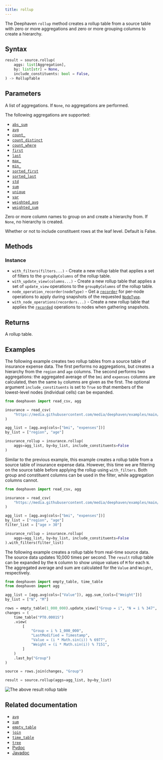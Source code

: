 ```yaml
---
title: rollup
---
```


The Deephaven `rollup` method creates a rollup table from a source table with zero or more aggregations and zero or more grouping columns to create a hierarchy.

## Syntax

```python syntax
result = source.rollup(
    aggs: list[Aggregation],
    by: list[str] = None,
    include_constituents: bool = False,
) -> RollupTable
```

## Parameters

<ParamTable>
<Param name="aggs" type="list[Aggregation]">

A list of aggregations. If `None`, no aggregations are performed.

The following aggregations are supported:

- [`abs_sum`](../group-and-aggregate/AggAbsSum.md)
- [`avg`](../group-and-aggregate/AggAvg.md)
- [`count_`](../group-and-aggregate/AggCount.md)
- [`count_distinct`](../group-and-aggregate/AggCountDistinct.md)
- [`count_where`](../group-and-aggregate/AggCountWhere.md)
- [`first`](../group-and-aggregate/AggFirst.md)
- [`last`](../group-and-aggregate/AggLast.md)
- [`max_`](../group-and-aggregate/AggMax.md)
- [`min_`](../group-and-aggregate/AggMin.md)
- [`sorted_first`](../group-and-aggregate/AggSortedFirst.md)
- [`sorted_last`](../group-and-aggregate/AggSortedLast.md)
- [`std`](../group-and-aggregate/AggStd.md)
- [`sum`](../group-and-aggregate/AggSum.md)
- [`unique`](../group-and-aggregate/AggUnique.md)
- [`var`](../group-and-aggregate/AggVar.md)
- [`weighted_avg`](../group-and-aggregate/AggWAvg.md)
- [`weighted_sum`](../group-and-aggregate/AggWSum.md)

</Param>
<Param name="by" type="list[str]">

Zero or more column names to group on and create a hierarchy from. If `None`, no hierarchy is created.

</Param>
<Param name="include_constituents" optional type="bool">

Whether or not to include constituent rows at the leaf level. Default is False.

</Param>
</ParamTable>

## Methods

### Instance

- `with_filters(filters...)` - Create a new rollup table that applies a set of filters to the `groupByColumns` of the rollup table.
- `with_update_view(columns...)` - Create a new rollup table that applies a set of `update_view` operations to the `groupByColumns` of the rollup table.
- `node_operation_recorder(nodeType)` - Get a [`recorder`](https://docs.deephaven.io/core/pydoc/code/deephaven.table.html#deephaven.table.RollupNodeOperationsRecorder) for per-node operations to apply during snapshots of the requested [`NodeType`](/core/javadoc/io/deephaven/engine/table/hierarchical/RollupTable.NodeType.html).
- `with_node_operations(recorders...)` - Create a new rollup table that applies the [`recorded`](https://docs.deephaven.io/core/pydoc/code/deephaven.table.html#deephaven.table.RollupNodeOperationsRecorder) operations to nodes when gathering snapshots.

## Returns

A rollup table.

## Examples

The following example creates two rollup tables from a source table of insurance expense data. The first performs no aggregations, but creates a hierarchy from the `region` and `age` columns. The second performs two aggregations: the aggregated average of the `bmi` and `expenses` columns are calculated, then the same `by` columns are given as the first. The optional argument `include_constituents` is set to `True` so that members of the lowest-level nodes (individual cells) can be expanded.

```python order=insurance,insurance_rollup
from deephaven import read_csv, agg

insurance = read_csv(
    "https://media.githubusercontent.com/media/deephaven/examples/main/Insurance/csv/insurance.csv"
)

agg_list = [agg.avg(cols=["bmi", "expenses"])]
by_list = ["region", "age"]

insurance_rollup = insurance.rollup(
    aggs=agg_list, by=by_list, include_constituents=False
)
```

Similar to the previous example, this example creates a rollup table from a source table of insurance expense data. However, this time we are filtering on the source table before applying the rollup using `with_filters`. Both group and constituent columns can be used in the filter, while aggregation columns cannot.

```python order=insurance,insurance_rollup
from deephaven import read_csv, agg

insurance = read_csv(
    "https://media.githubusercontent.com/media/deephaven/examples/main/Insurance/csv/insurance.csv"
)

agg_list = [agg.avg(cols=["bmi", "expenses"])]
by_list = ["region", "age"]
filter_list = ["age > 30"]

insurance_rollup = insurance.rollup(
    aggs=agg_list, by=by_list, include_constituents=False
).with_filters(filter_list)
```

The following example creates a rollup table from real-time source data. The source data updates 10,000 times per second. The `result` rollup table can be expanded by the `N` column to show unique values of `M` for each `N`. The aggregated average and sum are calculated for the `Value` and `Weight`, respectively.

```python ticking-table order=null
from deephaven import empty_table, time_table
from deephaven import agg

agg_list = [agg.avg(cols=["Value"]), agg.sum_(cols=["Weight"])]
by_list = ["N", "M"]

rows = empty_table(1_000_000).update_view(["Group = i", "N = i % 347", "M = i % 29"])
changes = (
    time_table("PT0.0001S")
    .view(
        [
            "Group = i % 1_000_000",
            "LastModified = Timestamp",
            "Value = (i * Math.sin(i)) % 6977",
            "Weight = (i * Math.sin(i)) % 7151",
        ]
    )
    .last_by("Group")
)

source = rows.join(changes, "Group")

result = source.rollup(aggs=agg_list, by=by_list)
```

![The above `result` rollup table](../../../assets/how-to/rollup-table-realtime.gif)

## Related documentation

- [`avg`](../group-and-aggregate/AggAvg.md)
- [`sum`](../group-and-aggregate/AggSum.md)
- [`empty_table`](./emptyTable.md)
- [`join`](../join/join.md)
- [`time_table`](./timeTable.md)
- [`tree`](./tree.md)
- [Pydoc](/core/pydoc/code/deephaven.table.html#deephaven.table.Table.rollup)
- [Javadoc](/core/javadoc/io/deephaven/engine/table/hierarchical/RollupTable.html)
